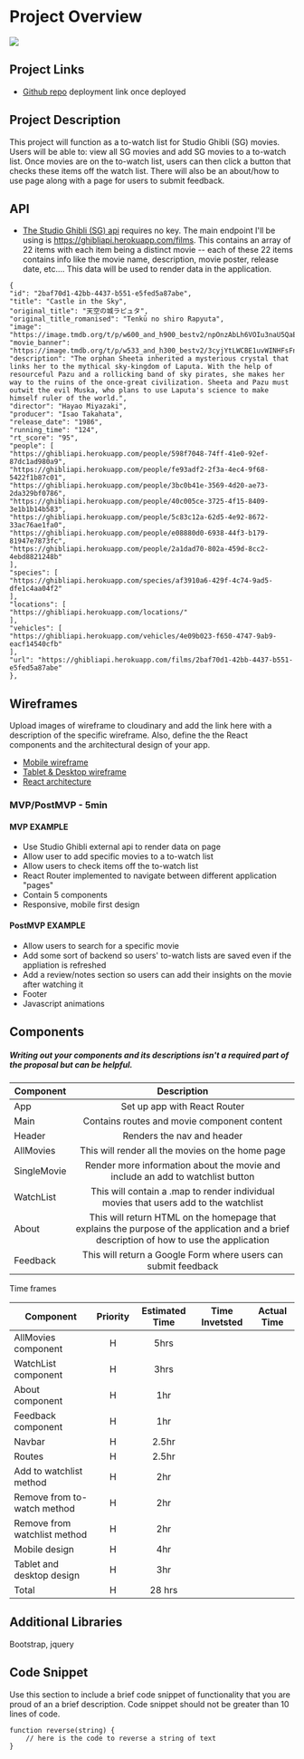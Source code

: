 # Project Overview
![](https://64.media.tumblr.com/a2c7267b99f34f1e9fbe2ca65f801ae1/3e6a8ea646afc9c3-7e/s540x810/b8533fb27d00270ad68233695f22c48f62a96f14.gifv)

## Project Links

- [Github repo](https://github.com/adkowalkowski/react-api-studio-ghiblist)
deployment link once deployed

## Project Description

This project will function as a to-watch list for Studio Ghibli (SG) movies. Users will be able to: view all SG movies and add SG movies to a to-watch list. Once movies are on the to-watch list, users can then click a button that checks these items off the watch list. There will also be an about/how to use page along with a page for users to submit feedback. 

## API

- [The Studio Ghibli (SG) api](https://ghibliapi.herokuapp.com/) requires no key. The main endpoint I'll be using is <https://ghibliapi.herokuapp.com/films>. This contains an array of 22 items with each item being a distinct movie -- each of these 22 items contains info like the movie name, description, movie poster, release date, etc.... This data will be used to render data in the application. 


```
{
"id": "2baf70d1-42bb-4437-b551-e5fed5a87abe",
"title": "Castle in the Sky",
"original_title": "天空の城ラピュタ",
"original_title_romanised": "Tenkū no shiro Rapyuta",
"image": "https://image.tmdb.org/t/p/w600_and_h900_bestv2/npOnzAbLh6VOIu3naU5QaEcTepo.jpg",
"movie_banner": "https://image.tmdb.org/t/p/w533_and_h300_bestv2/3cyjYtLWCBE1uvWINHFsFnE8LUK.jpg",
"description": "The orphan Sheeta inherited a mysterious crystal that links her to the mythical sky-kingdom of Laputa. With the help of resourceful Pazu and a rollicking band of sky pirates, she makes her way to the ruins of the once-great civilization. Sheeta and Pazu must outwit the evil Muska, who plans to use Laputa's science to make himself ruler of the world.",
"director": "Hayao Miyazaki",
"producer": "Isao Takahata",
"release_date": "1986",
"running_time": "124",
"rt_score": "95",
"people": [
"https://ghibliapi.herokuapp.com/people/598f7048-74ff-41e0-92ef-87dc1ad980a9",
"https://ghibliapi.herokuapp.com/people/fe93adf2-2f3a-4ec4-9f68-5422f1b87c01",
"https://ghibliapi.herokuapp.com/people/3bc0b41e-3569-4d20-ae73-2da329bf0786",
"https://ghibliapi.herokuapp.com/people/40c005ce-3725-4f15-8409-3e1b1b14b583",
"https://ghibliapi.herokuapp.com/people/5c83c12a-62d5-4e92-8672-33ac76ae1fa0",
"https://ghibliapi.herokuapp.com/people/e08880d0-6938-44f3-b179-81947e7873fc",
"https://ghibliapi.herokuapp.com/people/2a1dad70-802a-459d-8cc2-4ebd8821248b"
],
"species": [
"https://ghibliapi.herokuapp.com/species/af3910a6-429f-4c74-9ad5-dfe1c4aa04f2"
],
"locations": [
"https://ghibliapi.herokuapp.com/locations/"
],
"vehicles": [
"https://ghibliapi.herokuapp.com/vehicles/4e09b023-f650-4747-9ab9-eacf14540cfb"
],
"url": "https://ghibliapi.herokuapp.com/films/2baf70d1-42bb-4437-b551-e5fed5a87abe"
},

```


## Wireframes

Upload images of wireframe to cloudinary and add the link here with a description of the specific wireframe. Also, define the the React components and the architectural design of your app.

- [Mobile wireframe](https://imgur.com/a/LXEemuZ)
- [Tablet & Desktop wireframe](https://imgur.com/a/fa32W4H)
- [React architecture](https://imgur.com/a/Eh4I1Ek)



### MVP/PostMVP - 5min

#### MVP EXAMPLE
- Use Studio Ghibli external api to render data on page
- Allow user to add specific movies to a to-watch list
- Allow users to check items off the to-watch list
- React Router implemented to navigate between different application "pages"
- Contain 5 components
- Responsive, mobile first design

#### PostMVP EXAMPLE

- Allow users to search for a specific movie 
- Add some sort of backend so users' to-watch lists are saved even if the appliation is refreshed
- Add a review/notes section so users can add their insights on the movie after watching it
- Footer
- Javascript animations

## Components
##### Writing out your components and its descriptions isn't a required part of the proposal but can be helpful.

| Component | Description | 
| --- | :---: |  
| App | Set up app with React Router | 
| Main | Contains routes and movie component content | 
| Header | Renders the nav and header | 
| AllMovies | This will render all the movies on the home page | 
| SingleMovie | Render more information about the movie and include an add to watchlist button |
| WatchList | This will contain a .map to render individual movies that users add to the watchlist  | 
| About | This will return HTML on the homepage that explains the purpose of the application and a brief description of how to use the application |
| Feedback | This will return a Google Form where users can submit feedback  |


Time frames

| Component | Priority | Estimated Time | Time Invetsted | Actual Time |
| --- | :---: |  :---: | :---: | :---: |
| AllMovies component | H | 5hrs|  |  |
| WatchList component | H | 3hrs|  |  |
| About component | H | 1hr|  |  |
| Feedback component | H | 1hr|  | |
| Navbar | H | 2.5hr|  |  |
| Routes | H | 2.5hr|  |  |
| Add to watchlist method | H | 2hr|  | |
| Remove from to-watch method | H | 2hr|  |  |
| Remove from watchlist method | H | 2hr|  |  |
| Mobile design | H | 4hr|  |  |
| Tablet and desktop design | H | 3hr|  |  |
| Total | H | 28 hrs|  |  |

## Additional Libraries
 Bootstrap, jquery

## Code Snippet

Use this section to include a brief code snippet of functionality that you are proud of an a brief description.  Code snippet should not be greater than 10 lines of code. 

```
function reverse(string) {
	// here is the code to reverse a string of text
}
```
